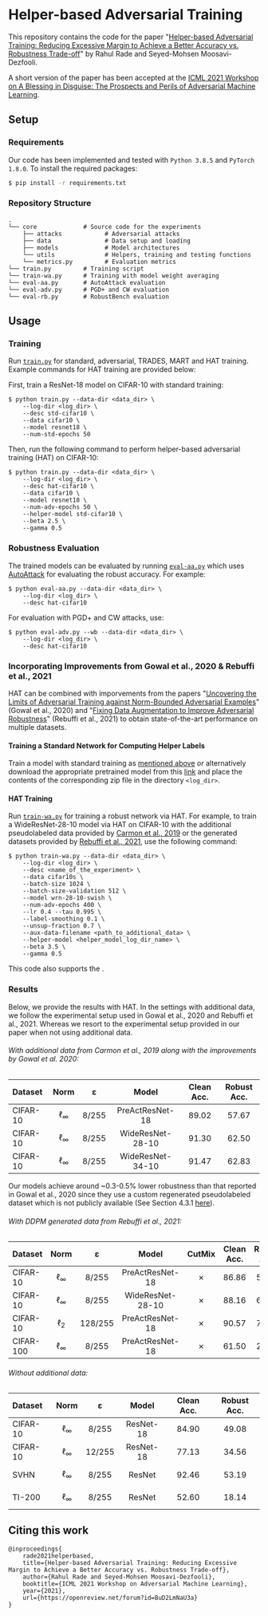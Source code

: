 # Helper-based Adversarial Training

This repository contains the code for the paper "[Helper-based Adversarial Training: Reducing Excessive Margin to Achieve a Better Accuracy vs. Robustness Trade-off](https://openreview.net/forum?id=BuD2LmNaU3a)" by Rahul Rade and Seyed-Mohsen Moosavi-Dezfooli. 

A short version of the paper has been accepted at the [ICML 2021 Workshop on A Blessing in Disguise: The Prospects and Perils of Adversarial Machine Learning](https://advml-workshop.github.io/icml2021/).

## Setup

### Requirements

Our code has been implemented and tested with `Python 3.8.5` and `PyTorch 1.8.0`.  To install the required packages:
```bash
$ pip install -r requirements.txt
```

### Repository Structure

```
.
└── core             # Source code for the experiments
    ├── attacks            # Adversarial attacks
    ├── data               # Data setup and loading
    ├── models             # Model architectures
    └── utils              # Helpers, training and testing functions
    └── metrics.py         # Evaluation metrics
└── train.py         # Training script
└── train-wa.py      # Training with model weight averaging
└── eval-aa.py       # AutoAttack evaluation
└── eval-adv.py      # PGD+ and CW evaluation
└── eval-rb.py       # RobustBench evaluation
```

## Usage

### Training

Run [`train.py`](./train.py) for standard, adversarial, TRADES, MART and HAT training. Example commands for HAT training are provided below:

First, train a ResNet-18 model on CIFAR-10 with standard training:
```
$ python train.py --data-dir <data_dir> \
    --log-dir <log_dir> \
    --desc std-cifar10 \
    --data cifar10 \
    --model resnet18 \
    --num-std-epochs 50
```

Then, run the following command to perform helper-based adversarial training (HAT) on CIFAR-10:

```
$ python train.py --data-dir <data_dir> \
    --log-dir <log_dir> \
    --desc hat-cifar10 \
    --data cifar10 \
    --model resnet18 \
    --num-adv-epochs 50 \
    --helper-model std-cifar10 \
    --beta 2.5 \
    --gamma 0.5
```


### Robustness Evaluation

The trained models can be evaluated by running [`eval-aa.py`](./eval-aa.py) which uses [AutoAttack](https://github.com/fra31/auto-attack) for evaluating the robust accuracy. For example:
```
$ python eval-aa.py --data-dir <data_dir> \
    --log-dir <log_dir> \
    --desc hat-cifar10
```

For evaluation with PGD+ and CW attacks, use:
```
$ python eval-adv.py --wb --data-dir <data_dir> \
    --log-dir <log_dir> \
    --desc hat-cifar10
```

### Incorporating Improvements from Gowal et al., 2020 & Rebuffi et al., 2021

HAT can be combined with imporvements from the papers "[Uncovering the Limits of Adversarial Training against Norm-Bounded Adversarial Examples](https://arxiv.org/abs/2010.03593)" (Gowal et al., 2020) and "[Fixing Data Augmentation to Improve Adversarial Robustness](https://arxiv.org/abs/2103.01946)" (Rebuffi et al., 2021) to obtain state-of-the-art performance on multiple datasets. 


#### Training a Standard Network for Computing Helper Labels 

Train a model with standard training as [mentioned above](#training) *or* alternatively download the appropriate pretrained model from this [link](https://www.dropbox.com/sh/vzli8frhfsxo46q/AAB25dkdH6ZaDxNJzHoQNDX8a?dl=0) and place the contents of the corresponding zip file in the directory ```<log_dir>```.

#### HAT Training

Run [`train-wa.py`](./train-wa.py) for training a robust network via HAT. For example, to train a WideResNet-28-10 model via HAT on CIFAR-10 with the additional pseudolabeled data provided by [Carmon et al., 2019](https://github.com/yaircarmon/semisup-adv) or the generated datasets provided by [Rebuffi et al., 2021](https://github.com/deepmind/deepmind-research/tree/master/adversarial_robustness), use the following command:

```
$ python train-wa.py --data-dir <data_dir> \
    --log-dir <log_dir> \
    --desc <name_of_the_experiment> \
    --data cifar10s \
    --batch-size 1024 \
    --batch-size-validation 512 \
    --model wrn-28-10-swish \
    --num-adv-epochs 400 \
    --lr 0.4 --tau 0.995 \
    --label-smoothing 0.1 \
    --unsup-fraction 0.7 \
    --aux-data-filename <path_to_additional_data> \
    --helper-model <helper_model_log_dir_name> \
    --beta 3.5 \
    --gamma 0.5
```

This code also supports the .


### Results

Below, we provide the results with HAT. In the settings with additional data, we follow the experimental setup used in Gowal et al., 2020 and Rebuffi et al., 2021. Whereas we resort to the experimental setup provided in our paper when not using additional data. 

###### With additional data from Carmon et al., 2019 along with the improvements by Gowal et al. 2020:

| Dataset | Norm | ε | Model | Clean Acc. | Robust Acc. |
|:---|:---:|:---:|:---:|:---:|:---:|
| CIFAR-10 | $$\ell_\infty$$ | 8/255 | PreActResNet-18 | 89.02 | 57.67 |
| CIFAR-10 | $$\ell_\infty$$ | 8/255 | WideResNet-28-10 | 91.30 | 62.50 |
| CIFAR-10 | $$\ell_\infty$$ | 8/255 | WideResNet-34-10 | 91.47 | 62.83 |

Our models achieve around ~0.3-0.5% lower robustness than that reported in Gowal et al., 2020 since they use a custom regenerated pseudolabeled dataset which is not publicly available (See Section 4.3.1 [here](https://arxiv.org/abs/2010.03593)).

###### With DDPM generated data from Rebuffi et al., 2021:

| Dataset | Norm | ε | Model | CutMix | Clean Acc. | Robust Acc. |
|:---|:---:|:---:|:---:|:---:|:---:|:---:|
| CIFAR-10 | $$\ell_\infty$$ | 8/255 | PreActResNet-18 | &#x2717; | 86.86 | 57.09 |
| CIFAR-10 | $$\ell_\infty$$ | 8/255 | WideResNet-28-10 | &#x2717; | 88.16 | 60.97 |
| CIFAR-10 | $$\ell_2$$ | 128/255 | PreActResNet-18 | &#x2717; | 90.57 | 76.07 |
| CIFAR-100 | $$\ell_\infty$$ | 8/255 | PreActResNet-18 | &#x2717; | 61.50 | 28.88 |

###### Without additional data:

| Dataset | Norm | ε | Model | Clean Acc. | Robust Acc. |
|:---|:---:|:---:|:---:|:---:|:---:|
| CIFAR-10 | $$\ell_\infty$$ | 8/255 | ResNet-18 | 84.90 | 49.08 |
| CIFAR-10 | $$\ell_\infty$$ | 12/255 | ResNet-18 | 77.13 | 34.56 |
| SVHN | $$\ell_\infty$$ | 8/255 | ResNet | 92.46 | 53.19 |
| TI-200 | $$\ell_\infty$$ | 8/255 | ResNet | 52.60 | 18.14 |


## Citing this work

```
@inproceedings{
    rade2021helperbased,
    title={Helper-based Adversarial Training: Reducing Excessive Margin to Achieve a Better Accuracy vs. Robustness Trade-off},
    author={Rahul Rade and Seyed-Mohsen Moosavi-Dezfooli},
    booktitle={ICML 2021 Workshop on Adversarial Machine Learning},
    year={2021},
    url={https://openreview.net/forum?id=BuD2LmNaU3a}
}
```